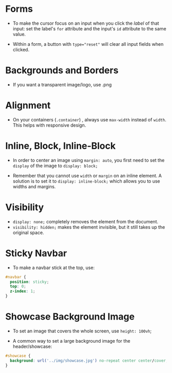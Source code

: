 # Forms
- To make the cursor focus on an input when you click the *label* of that input: set the label's `for` attribute and the input's `id` attribute to the same value.

- Within a form, a button with `type="reset"` will clear all input fields when clicked.

# Backgrounds and Borders
- If you want a transparent image/logo, use .png

# Alignment
- On your containers (`.container`)
, always use `max-width` instead of `width`. This helps with responsive design.

# Inline, Block, Inline-Block
- In order to center an image using `margin: auto`, you first need to set the `display` of the image to `display: block;`

- Remember that you cannot use `width` or `margin` on an inline element. A solution is to set it to `display: inline-block;` which allows you to use widths and margins.

# Visibility
- `display: none;` completely removes the element from the document.
- `visibility: hidden;` makes the element invisible, but it still takes up the original space.

# Sticky Navbar
- To make a navbar stick at the top, use:
```css
#navbar {
  position: sticky;
  top: 0;
  z-index: 1;
}
```

# Showcase Background Image
- To set an image that covers the whole screen, use `height: 100vh`;

- A common way to set a large background image for the header/showcase:
```css
#showcase {
  background: url('../img/showcase.jpg') no-repeat center center/cover;
}
```